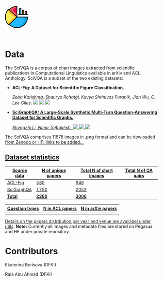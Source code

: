 # <img src="./logos/SciVQA-8.gif" alt="drawing" width="300"/>


# Data

The SciVQA is a corpus of chart images extracted from scientific publications in Computational Linguistics available in arXiv and ACL Anthology. SciVQA is a subset of the two existing datasets:
- __ACL-Fig: A Dataset for Scientific Figure Classification.__

  _Zeba Karishma, Shaurya Rohatgi, Kavya Shrinivas Puranik, Jian Wu, C. Lee Giles._  <img src='https://img.shields.io/badge/arXiv-2023-darkred'> <img src='https://img.shields.io/badge/PDF-blue'> <a href='https://arxiv.org/abs/2301.12293'> <img src='https://img.shields.io/badge/Dataset-gold'> <a href='https://huggingface.co/datasets/citeseerx/ACL-fig'>

- __SciGraphQA: A Large-Scale Synthetic Multi-Turn Question-Answering Dataset for Scientific Graphs.__

  _Shengzhi Li, Nima Tajbakhsh._ <img src='https://img.shields.io/badge/arXiv-2023-darkred'> <img src='https://img.shields.io/badge/PDF-blue'> <a href='https://arxiv.org/abs/2308.03349'> <img src='https://img.shields.io/badge/Dataset-gold'> <a href='https://huggingface.co/datasets/alexshengzhili/SciGraphQA-295K-train?row=0'>

The SciVQA comprises 11678 images in .png format and can be dowloaded from Zenodo or HF: links to be added...

## Dataset statistics

| Source data | N of unique papers | Total N of chart images | Total N of QA pairs | 
|-------------|--------------------|-------------------------|---------------------|
|  ACL-Fig    |   530              |   948                   |                     | 
|  SciGraphQA |   1750             |   2052                 |                     | 
|  **Total**  |   **2280**         |   **3000**             |                     | 

| Question types | N in ACL papers | N in arXiv papers| 
|----------------|-----------------|------------------|
|                |                 |                  |             

Details on the papers distribution per year and venue are availabel under [utils](https://github.com/esborisova/SciVQA/blob/main/src/utils/papers_dist.png).
**Note:** Currently all images and metadata files are stored on Pegasus and HF under private repository.

# Contributors

Ekaterina Borisova (DFKI)

Raia Abu Ahmad (DFKI)
